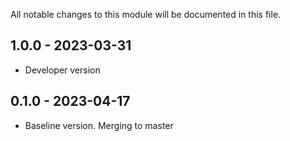 
All notable changes to this module will be documented in this file.

## 1.0.0 - 2023-03-31

- Developer version


## 0.1.0 - 2023-04-17

- Baseline version. Merging to master
